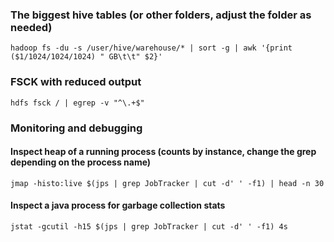 ### The biggest hive tables (or other folders, adjust the folder as needed)

    hadoop fs -du -s /user/hive/warehouse/* | sort -g | awk '{print ($1/1024/1024/1024) " GB\t\t" $2}'

### FSCK with reduced output

    hdfs fsck / | egrep -v "^\.+$"

### Monitoring and debugging

#### Inspect heap of a running process (counts by instance, change the grep depending on the process name)

    jmap -histo:live $(jps | grep JobTracker | cut -d' ' -f1) | head -n 30

#### Inspect a java process for garbage collection stats

    jstat -gcutil -h15 $(jps | grep JobTracker | cut -d' ' -f1) 4s
    

